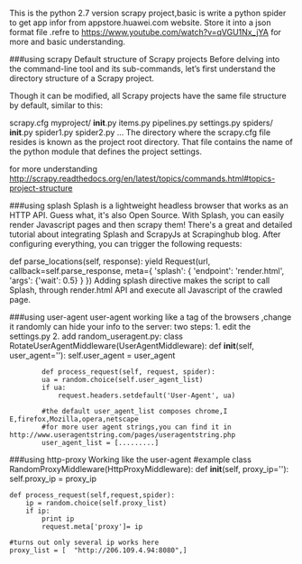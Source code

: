 This is the python 2.7 version scrapy project,basic is write a python spider to get app infor from appstore.huawei.com website. Store it into a json format file .refre to https://www.youtube.com/watch?v=qVGU1Nx_jYA for more and basic understanding.

###using scrapy
Default structure of Scrapy projects
Before delving into the command-line tool and its sub-commands, let’s first understand the directory structure of a Scrapy project.

Though it can be modified, all Scrapy projects have the same file structure by default, similar to this:

scrapy.cfg
myproject/
    __init__.py
    items.py
    pipelines.py
    settings.py
    spiders/
        __init__.py
        spider1.py
        spider2.py
        ...
The directory where the scrapy.cfg file resides is known as the project root directory. That file contains the name of the python module that defines the project settings. 

for more understanding http://scrapy.readthedocs.org/en/latest/topics/commands.html#topics-project-structure

###using splash
Splash is a lightweight headless browser that works as an HTTP API. Guess what, it's also Open Source. With Splash, you can easily render Javascript pages and then scrapy them!
There's a great and detailed tutorial about integrating Splash and ScrapyJs at Scrapinghub blog. After configuring everything, you can trigger the following requests:

def parse_locations(self, response):
    yield Request(url, callback=self.parse_response, meta={
                      'splash': {
                                  'endpoint': 'render.html',
                                  'args': {'wait': 0.5}
                      }
                })
Adding splash directive makes the script to call Splash, through render.html API and execute all Javascript of the crawled page.

###using user-agent
user-agent working like a tag of the browsers ,change it randomly can hide your info to the server:
two steps: 
         1. edit the settings.py 
         2. add random_useragent.py:
	 class RotateUserAgentMiddleware(UserAgentMiddleware):
		    def __init__(self, user_agent=''):
			self.user_agent = user_agent

		    def process_request(self, request, spider):
			ua = random.choice(self.user_agent_list)
			if ua:
			    request.headers.setdefault('User-Agent', ua)

		    #the default user_agent_list composes chrome,I E,firefox,Mozilla,opera,netscape
		    #for more user agent strings,you can find it in http://www.useragentstring.com/pages/useragentstring.php
		    user_agent_list = [.........]

###using http-proxy
Working like the user-agent 
#example
class RandomProxyMiddleware(HttpProxyMiddleware):
    def __init__(self, proxy_ip=''):
        self.proxy_ip = proxy_ip

    def process_request(self,request,spider):
        ip = random.choice(self.proxy_list)
        if ip:
            print ip
            request.meta['proxy']= ip

    #turns out only several ip works here
    proxy_list = [  "http://206.109.4.94:8080",]

